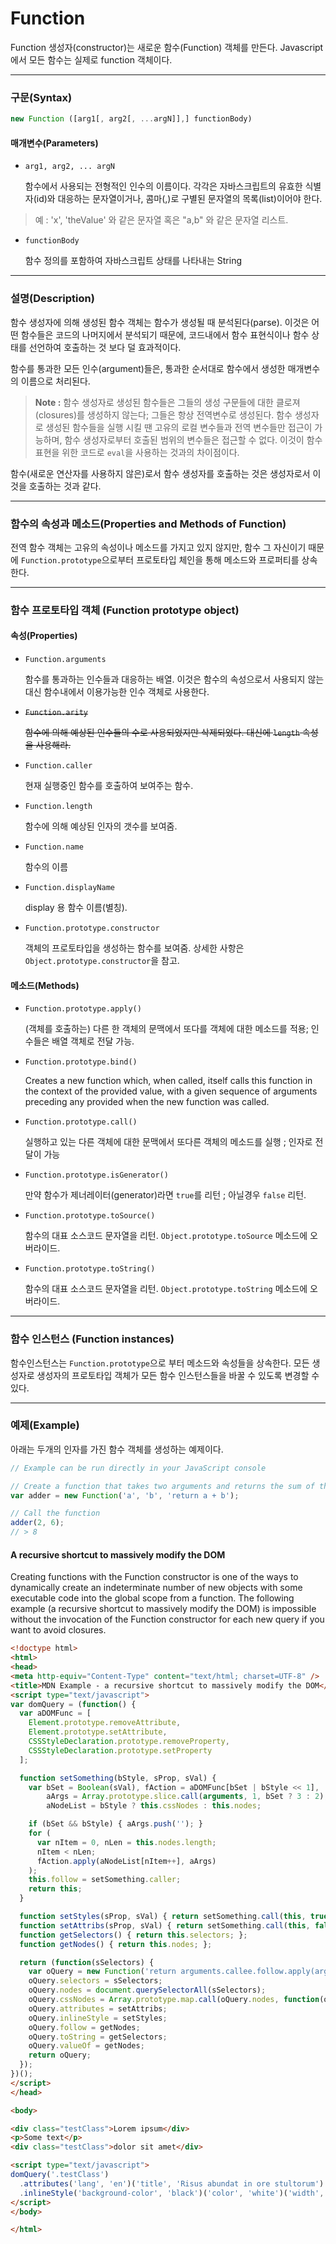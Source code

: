 # Function

  Function 생성자(constructor)는 새로운 함수(Function) 객체를 만든다. 
  Javascript에서 모든 함수는 실제로 function 객체이다.

---

### 구문(Syntax)
```javascript
new Function ([arg1[, arg2[, ...argN]],] functionBody)
```
#### 매개변수(Parameters)
- `arg1, arg2, ... argN`
  
  함수에서 사용되는 전형적인 인수의 이름이다. 각각은 자바스크립트의 유효한 식별자(id)와 대응하는 문자열이거나, 콤마(,)로 구별된 문자열의 목록(list)이어야 한다.
 > 예 : 'x', 'theValue' 와 같은 문자열 혹은 "a,b" 와 같은 문자열 리스트.


- `functionBody`

  함수 정의를 포함하여 자바스크립트 상태를 나타내는 String

---

### 설명(Description)

함수 생성자에 의해 생성된 함수 객체는 함수가 생성될 때 분석된다(parse). 이것은 어떤 함수들은 코드의 나머지에서 분석되기 때문에, 코드내에서 함수 표현식이나 함수 상태를 선언하여 호출하는 것 보다 덜 효과적이다.

함수를 통과한 모든 인수(argument)들은, 통과한 순서대로 함수에서 생성한 매개변수의 이름으로 처리된다.

> **Note :** 함수 생성자로 생성된 함수들은 그들의 생성 구문들에 대한 클로져(closures)를 생성하지 않는다; 그들은 항상 전역변수로 생성된다. 함수 생성자로 생성된 함수들을 실행 시킬 땐 고유의 로컬 변수들과 전역 변수들만 접근이 가능하며, 함수 생성자로부터 호출된 범위의 변수들은 접근할 수 없다. 이것이 함수 표현을 위한 코드로 `eval`을 사용하는 것과의 차이점이다.


함수(새로운 연산자를 사용하지 않은)로서 함수 생성자를 호출하는 것은 생성자로서 이것을 호출하는 것과 같다.

---

### 함수의 속성과 메소드(Properties and Methods of Function)


  전역 함수 객체는 고유의 속성이나 메소드를 가지고 있지 않지만, 함수 그 자신이기 때문에 `Function.prototype`으로부터 프로토타입 체인을 통해 메소드와 프로퍼티를 상속한다.

---

### 함수 프로토타입 객체 (Function prototype object)
#### 속성(Properties)
- `Function.arguments`

  함수를 통과하는 인수들과 대응하는 배열. 이것은 함수의 속성으로서 사용되지 않는 대신 함수내에서 이용가능한 인수 객체로 사용한다.
- ~~`Function.arity`~~

  ~~함수에 의해 예상된 인수들의 수로 사용되었지만 삭제되었다. 대신에 `length` 속성을 사용해라.~~

- `Function.caller`

  현재 실행중인 함수를 호출하여 보여주는 함수.
- `Function.length`

  함수에 의해 예상된 인자의 갯수를 보여줌.
- `Function.name`

  함수의 이름
- `Function.displayName`

  display 용 함수 이름(별칭).
- `Function.prototype.constructor`

  객체의 프로토타입을 생성하는 함수를 보여줌. 상세한 사항은 `Object.prototype.constructor`을 참고.


#### 메소드(Methods)
- `Function.prototype.apply()`

  (객체를 호출하는) 다른 한 객체의 문맥에서 또다를 객체에 대한 메소드를 적용; 인수들은 배열 객체로 전달 가능.
- `Function.prototype.bind()`

  Creates a new function which, when called, itself calls this function in the context of the provided value, with a given sequence of arguments preceding any provided when the new function was called.
- `Function.prototype.call()`

  실행하고 있는 다른 객체에 대한 문맥에서 또다른 객체의 메소드를 실행 ; 인자로 전달이 가능
  
- `Function.prototype.isGenerator()`

  만약 함수가 제너레이터(generator)라면 `true`를 리턴 ; 아닐경우 `false` 리턴.
- `Function.prototype.toSource()`

  함수의 대표 소스코드 문자열을 리턴. `Object.prototype.toSource` 메소드에 오버라이드.

- `Function.prototype.toString()`

  함수의 대표 소스코드 문자열을 리턴. `Object.prototype.toString` 메소드에 오버라이드.


---

### 함수 인스턴스 (Function instances)

  함수인스턴스는 `Function.prototype`으로 부터 메소드와 속성들을 상속한다. 모든 생성자로 생성자의 프로토타입 객체가 모든 함수 인스턴스들을 바꿀 수 있도록 변경할 수 있다.

---

### 예제(Example)

  아래는 두개의 인자를 가진 함수 객체를 생성하는 예제이다.

```javascript
// Example can be run directly in your JavaScript console

// Create a function that takes two arguments and returns the sum of those arguments
var adder = new Function('a', 'b', 'return a + b');

// Call the function
adder(2, 6);
// > 8
```
#### A recursive shortcut to massively modify the DOM
Creating functions with the Function constructor is one of the ways to dynamically create an indeterminate number of new objects with some executable code into the global scope from a function. The following example (a recursive shortcut to massively modify the DOM) is impossible without the invocation of the Function constructor for each new query if you want to avoid closures.
````html
<!doctype html>
<html>
<head>
<meta http-equiv="Content-Type" content="text/html; charset=UTF-8" />
<title>MDN Example - a recursive shortcut to massively modify the DOM</title>
<script type="text/javascript">
var domQuery = (function() {
  var aDOMFunc = [
    Element.prototype.removeAttribute,
    Element.prototype.setAttribute,
    CSSStyleDeclaration.prototype.removeProperty,
    CSSStyleDeclaration.prototype.setProperty
  ];

  function setSomething(bStyle, sProp, sVal) {
    var bSet = Boolean(sVal), fAction = aDOMFunc[bSet | bStyle << 1],
        aArgs = Array.prototype.slice.call(arguments, 1, bSet ? 3 : 2),
        aNodeList = bStyle ? this.cssNodes : this.nodes;

    if (bSet && bStyle) { aArgs.push(''); }
    for (
      var nItem = 0, nLen = this.nodes.length;
      nItem < nLen;
      fAction.apply(aNodeList[nItem++], aArgs)
    );
    this.follow = setSomething.caller;
    return this;
  }

  function setStyles(sProp, sVal) { return setSomething.call(this, true, sProp, sVal); }
  function setAttribs(sProp, sVal) { return setSomething.call(this, false, sProp, sVal); }
  function getSelectors() { return this.selectors; };
  function getNodes() { return this.nodes; };

  return (function(sSelectors) {
    var oQuery = new Function('return arguments.callee.follow.apply(arguments.callee, arguments);');
    oQuery.selectors = sSelectors;
    oQuery.nodes = document.querySelectorAll(sSelectors);
    oQuery.cssNodes = Array.prototype.map.call(oQuery.nodes, function(oInlineCSS) { return oInlineCSS.style; });
    oQuery.attributes = setAttribs;
    oQuery.inlineStyle = setStyles;
    oQuery.follow = getNodes;
    oQuery.toString = getSelectors;
    oQuery.valueOf = getNodes;
    return oQuery;
  });
})();
</script>
</head>

<body>

<div class="testClass">Lorem ipsum</div>
<p>Some text</p>
<div class="testClass">dolor sit amet</div>

<script type="text/javascript">
domQuery('.testClass')
  .attributes('lang', 'en')('title', 'Risus abundat in ore stultorum')
  .inlineStyle('background-color', 'black')('color', 'white')('width', '100px')('height', '50px');
</script>
</body>

</html>
````